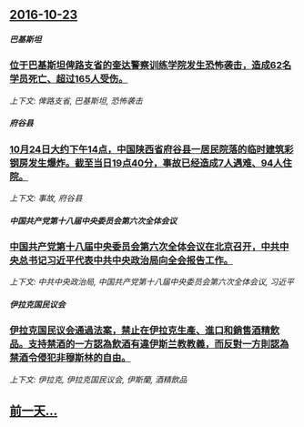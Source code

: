 ## [2016-10-23](/news/2016/10/23/index.md)

##### 巴基斯坦
### [位于巴基斯坦俾路支省的奎达警察训练学院发生恐怖袭击，造成62名学员死亡、超过165人受伤。 ](/news/2016/10/23/位于巴基斯坦俾路支省的奎达警察训练学院发生恐怖袭击-造成62名学员死亡-超过165人受伤.md)
_上下文: 俾路支省, 巴基斯坦, 恐怖袭击_

##### 府谷县
### [10月24日大约下午14点，中国陕西省府谷县一居民院落的临时建筑彩钢房发生爆炸。截至当日19点40分，事故已经造成7人遇难、94人住院。 ](/news/2016/10/23/10月24日大约下午14点-中国陕西省府谷县一居民院落的临时建筑彩钢房发生爆炸-截至当日19点40分-事故已经造成7人遇.md)
_上下文: 事故, 府谷县_

##### 中国共产党第十八届中央委员会第六次全体会议
### [中国共产党第十八届中央委员会第六次全体会议在北京召开，中共中央总书记习近平代表中共中央政治局向全会报告工作。](/news/2016/10/23/中国共产党第十八届中央委员会第六次全体会议在北京召开-中共中央总书记习近平代表中共中央政治局向全会报告工作.md)
_上下文: 中共中央政治局, 中国共产党第十八届中央委员会第六次全体会议, 习近平_

##### 伊拉克国民议会
### [伊拉克国民议会通過法案，禁止在伊拉克生產、進口和銷售酒精飲品。支持禁酒的一方認為飲酒有違伊斯兰教教義，而反對一方則認為禁酒令侵犯非穆斯林的自由。 ](/news/2016/10/23/伊拉克国民议会通過法案-禁止在伊拉克生產-進口和銷售酒精飲品-支持禁酒的一方認為飲酒有違伊斯兰教教義-而反對一方則認為禁.md)
_上下文: 伊拉克, 伊拉克国民议会, 伊斯蘭, 酒精飲品_

## [前一天...](/news/2016/10/20/index.md)


